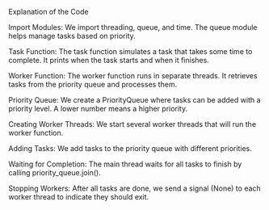 Explanation of the Code

Import Modules: We import threading, queue, and time. The queue module helps manage tasks based on priority.

Task Function: The task function simulates a task that takes some time to complete. It prints when the task starts and when it finishes.

Worker Function: The worker function runs in separate threads. It retrieves tasks from the priority queue and processes them.

Priority Queue: We create a PriorityQueue where tasks can be added with a priority level. A lower number means a higher priority.

Creating Worker Threads: We start several worker threads that will run the worker function.

Adding Tasks: We add tasks to the priority queue with different priorities.

Waiting for Completion: The main thread waits for all tasks to finish by calling priority_queue.join().

Stopping Workers: After all tasks are done, we send a signal (None) to each worker thread to indicate they should exit.
